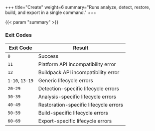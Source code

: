 +++
title="Create"
weight=6
summary="Runs analyze, detect, restore, build, and export in a single command."
+++

{{< param "summary" >}}

### Exit Codes

| Exit Code       | Result|
|-----------------|-------|
| `0`             | Success
| `11`            | Platform API incompatibility error
| `12`            | Buildpack API incompatibility error
| `1-10`, `13-19` | Generic lifecycle errors
| `20-29`         |  Detection-specific lifecycle errors
| `30-39`         |  Analysis-specific lifecycle errors
| `40-49`         |  Restoration-specific lifecycle errors
| `50-59`         |  Build-specific lifecycle errors
| `60-69`         |  Export-specific lifecycle errors
